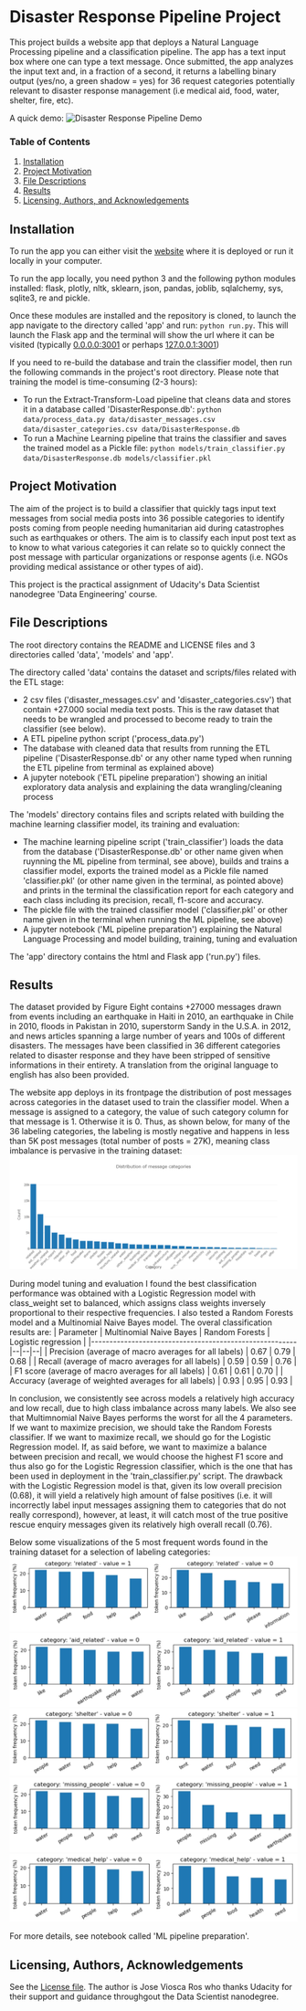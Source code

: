 # Disaster Response Pipeline Project
This project builds a website app that deploys a Natural Language Processing pipeline and a classification pipeline. The app has a text input box where one can type a text message. Once submitted, the app analyzes the input text and, in a fraction of a second, it returns a labelling binary output (yes/no, a green shadow = yes) for 36 request categories potentially relevant to disaster response management (i.e medical aid, food, water, shelter, fire, etc).

A quick demo:
![Disaster Response Pipeline Demo](img/demo.gif)

### Table of Contents

1. [Installation](#installation)
2. [Project Motivation](#motivation)
3. [File Descriptions](#files)
4. [Results](#results)
5. [Licensing, Authors, and Acknowledgements](#licensing)

## Installation <a name="installation"></a>

To run the app you can either visit the [website](url) where it is deployed or run it locally in your computer.

To run the app locally, you need python 3 and the following python modules installed: flask, plotly, nltk, sklearn, json, pandas, joblib, sqlalchemy, sys, sqlite3, re and pickle.

Once these modules are installed and the repository is cloned, to launch the app navigate to the directory called 'app' and run: `python run.py`. This will launch the Flask app and the terminal will show the url where it can be visited (typically [0.0.0.0:3001](http://0.0.0.0:3001/) or perhaps [127.0.0.1:3001](http://127.0.0.1:3001/))

If you need to re-build the database and train the classifier model, then run the following commands in the project's root directory. Please note that training the model is time-consuming (2-3 hours):

- To run the Extract-Transform-Load pipeline that cleans data and stores it in a database called 'DisasterResponse.db':
    `python data/process_data.py data/disaster_messages.csv data/disaster_categories.csv data/DisasterResponse.db`
- To run a Machine Learning pipeline that trains the classifier and saves the trained model as a Pickle file:
    `python models/train_classifier.py data/DisasterResponse.db models/classifier.pkl`

## Project Motivation<a name="motivation"></a>

The aim of the project is to build a classifier that quickly tags input text messages from social media posts into 36 possible categories to identify posts coming from people needing humanitarian aid during catastrophes such as earthquakes or others. The aim is to classify each input post text as to know to what various categories it can relate so to quickly connect the post message with particular organizations or response agents (i.e. NGOs providing medical assistance or other types of aid).

This project is the practical assignment of Udacity's Data Scientist nanodegree 'Data Engineering' course. 

## File Descriptions <a name="files"></a>

The root directory contains the README and LICENSE files and 3 directories called 'data', 'models' and 'app'.

The directory called 'data' contains the dataset and scripts/files related with the ETL stage:
- 2 csv files ('disaster_messages.csv' and 'disaster_categories.csv') that contain +27.000 social media text posts. This is the raw dataset that needs to be wrangled and processed to become ready to train the classifier (see below).
- A ETL pipeline python script ('process_data.py')
- The database with cleaned data that results from running the ETL pipeline ('DisasterResponse.db' or any other name typed when running the ETL pipeline from terminal as explained above)
- A jupyter notebook ('ETL pipeline preparation') showing an initial exploratory data analysis and explaining the data wrangling/cleaning process

The 'models' directory contains files and scripts related with building the machine learning classifier model, its training and evaluation:
- The machine learning pipeline script ('train_classifier') loads the data from the database ('DisasterResponse.db' or other name given when ruynning the ML pipeline from terminal, see above), builds and trains a classifier model, exports the trained model as a Pickle file named 'classifier.pkl' (or other name given in the terminal, as pointed above) and prints in the terminal the classification report for each category and each class including its precision, recall, f1-score and accuracy.
- The pickle file with the trained classifier model ('classifier.pkl' or other name given in the terminal when running the ML pipeline, see above)
- A jupyter notebook ('ML pipeline preparation') explaining the Natural Language Processing and model building, training, tuning and evaluation

The 'app' directory contains the html and Flask app ('run.py') files.

## Results<a name="results"></a>

The dataset provided by Figure Eight contains +27000 messages drawn from events including an earthquake in Haiti in 2010, an earthquake in Chile in 2010, floods in Pakistan in 2010, superstorm Sandy in the U.S.A. in 2012, and news articles spanning a large number of years and 100s of different disasters. The messages have been classified in 36 different categories related to disaster response and they have been stripped of sensitive informations in their entirety. A translation from the original language to english has also been provided.

The website app deploys in its frontpage the distribution of post messages across categories in the dataset used to train the classifier model. When a message is assigned to a category, the value of such category column for that message is 1. Otherwise it is 0. Thus, as shown below, for many of the 36 labeling categories, the labeling is mostly negative and happens in less than 5K post messages (total number of posts = 27K), meaning class imbalance is pervasive in the training dataset:
![post-category-count](img/post_count_categories.png)

During model tuning and evaluation I found the best classification performance was obtained with a Logistic Regression model with class_weight set to balanced, which assigns class weights inversely proportional to their respective frequencies. I also tested a Random Forests model and a Multinomial Naive Bayes model. The overal classification results are:
| Parameter | Multinomial Naive Bayes | Random Forests | Logistic regression | 
|--------------------------------------------------------|--|--|--|
| Precision (average of macro averages for all labels)   | 0.67 | 0.79 | 0.68 |
| Recall (average of macro averages for all labels)      | 0.59 | 0.59 | 0.76 | 
| F1 score (average of macro averages for all labels)    | 0.61 | 0.61 | 0.70 |
| Accuracy (average of weighted averages for all labels) | 0.93 | 0.95 | 0.93 |

In conclusion, we consistently see across models a relatively high accuracy and low recall, due to high class imbalance across many labels. We also see that Multimnomial Naive Bayes performs the worst for all the 4 parameters. If we want to maximize precision, we should take the Random Forests classifier. If we want to maximize recall, we should go for the Logistic Regression model. If, as said before, we want to maximize a balance between precision and recall, we would choose the highest F1 score and thus also go for the Logistic Regression classifier, which is the one that has been used in deployment in the 'train_classifier.py' script. The drawback with the Logistic Regression model is that, given its low overall precision (0.68), it will yield a relatively high amount of false positives (i.e. it will incorrectly label input messages assigning them to categories that do not really correspond), however, at least, it will catch most of the true positive rescue enquiry messages given its relatively high overall recall (0.76).

Below some visualizations of the 5 most frequent words found in the training dataset for a selection of labeling categories:
![Top words: 'Related'](img/top-words_related.jpg)
![Top words: 'Aid related'](img/top-words_aid-related.jpg)
![Top words: 'Shelter'](img/top-words_shelter.jpg)
![Top words: 'Missing people'](img/top-words_missing-people.jpg)
![Top words: 'Medical help'](img/top-words_medical-help.jpg)

For more details, see notebook called 'ML pipeline preparation'.

## Licensing, Authors, Acknowledgements<a name="licensing"></a>
See the [License file](LICENSE). The author is Jose Viosca Ros who thanks Udacity for their support and guidance throughgout the Data Scientist nanodegree.
